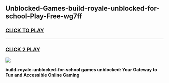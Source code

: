 
## Unblocked-Games-build-royale-unblocked-for-school-Play-Free-wg7ff
<h3>
<a href="https://premium76.site?title=build-royale-unblocked-for-school&ref=23A">CLICK TO PLAY</a></h3>
<hr>

<h3>
<a href="https://premium76.site?title=build-royale-unblocked-for-school&ref=23A">CLICK 2 PLAY</a>
  
</h3>

<a href="https://premium76.site?title=build-royale-unblocked-for-school&ref=23A"><img src="https://clearcache.store/games.png"></a>


**build-royale-unblocked-for-school games unblocked: Your Gateway to Fun and Accessible Online Gaming**
